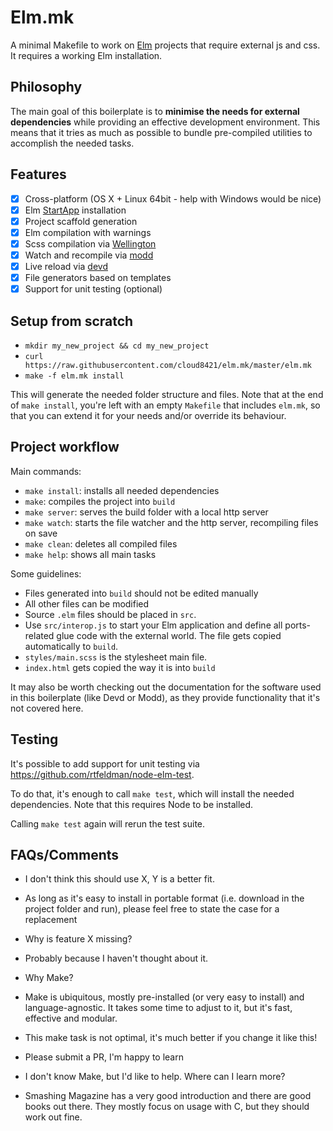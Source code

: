 # Elm.mk

A minimal Makefile to work on [Elm](http://elm-lang.org) projects that require external js and css. It requires
a working Elm installation.

## Philosophy

The main goal of this boilerplate is to **minimise the needs for external dependencies** while providing an effective
development environment. This means that it tries as much as possible to bundle pre-compiled utilities to accomplish the needed tasks.

## Features

- [x] Cross-platform (OS X + Linux 64bit - help with Windows would be nice)
- [x] Elm [StartApp](http://package.elm-lang.org/packages/evancz/start-app/2.0.2/) installation
- [x] Project scaffold generation
- [x] Elm compilation with warnings
- [x] Scss compilation via [Wellington](https://github.com/wellington/wellington)
- [x] Watch and recompile via [modd](https://github.com/cortesi/modd)
- [x] Live reload via [devd](https://github.com/cortesi/devd)
- [x] File generators based on templates
- [x] Support for unit testing (optional)

## Setup from scratch

- `mkdir my_new_project && cd my_new_project`
- `curl https://raw.githubusercontent.com/cloud8421/elm.mk/master/elm.mk`
- `make -f elm.mk install`

This will generate the needed folder structure and files. Note that at the end of `make install`, you're left with
an empty `Makefile` that includes `elm.mk`, so that you can extend it for your needs and/or override its behaviour.

## Project workflow

Main commands:

- `make install`: installs all needed dependencies
- `make`: compiles the project into `build`
- `make server`: serves the build folder with a local http server
- `make watch`: starts the file watcher and the http server, recompiling files on save
- `make clean`: deletes all compiled files
- `make help`: shows all main tasks

Some guidelines:

- Files generated into `build` should not be edited manually
- All other files can be modified
- Source `.elm` files should be placed in `src`.
- Use `src/interop.js` to start your Elm application and define all ports-related glue code with the external world. The file gets copied automatically to `build`.
- `styles/main.scss` is the stylesheet main file.
- `index.html` gets copied the way it is into `build`

It may also be worth checking out the documentation for the software used in this boilerplate (like Devd or Modd), as they provide functionality that it's not covered here.

## Testing

It's possible to add support for unit testing via <https://github.com/rtfeldman/node-elm-test>.

To do that, it's enough to call `make test`, which will install the needed dependencies. Note that this requires Node to be installed.

Calling `make test` again will rerun the test suite.

## FAQs/Comments

- I don't think this should use X, Y is a better fit.
- As long as it's easy to install in portable format (i.e. download in the project folder and run), please feel free to state the case for a replacement

- Why is feature X missing?
- Probably because I haven't thought about it.

- Why Make?
- Make is ubiquitous, mostly pre-installed (or very easy to install) and language-agnostic. It takes some time to adjust to it, but it's fast, effective and modular.

- This make task is not optimal, it's much better if you change it like this!
- Please submit a PR, I'm happy to learn

- I don't know Make, but I'd like to help. Where can I learn more?
- Smashing Magazine has a very good introduction and there are good books out there. They mostly focus on usage with C, but they should work out fine.
